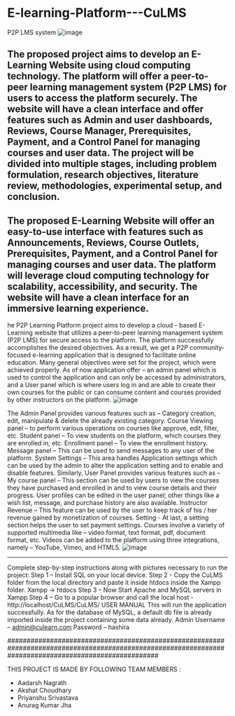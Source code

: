 # E-learning-Platform---CuLMS
P2P LMS system
![image](https://github.com/Coder-aadarsh/E-learning-Platform-CuLMS/assets/92307537/76d60fb0-29c1-43b3-b012-51642b5e162e)

The proposed project aims to develop an E-Learning Website 
using cloud computing technology. The platform will offer a 
peer-to-peer learning management system (P2P LMS) for 
users to access the platform securely. The website will have a 
clean interface and offer features such as Admin and user 
dashboards, Reviews, Course Manager, Prerequisites, 
Payment, and a Control Panel for managing courses and user 
data. The project will be divided into multiple stages, including 
problem formulation, research objectives, literature review, 
methodologies, experimental setup, and conclusion.
---------------------------------------------------------------------------------------------
The proposed E-Learning Website will offer an easy-to-use 
interface with features such as Announcements, Reviews, 
Course Outlets, Prerequisites, Payment, and a Control Panel for 
managing courses and user data. The platform will leverage 
cloud computing technology for scalability, accessibility, and 
security. The website will have a clean interface for an 
immersive learning experience.
---------------------------------------------------------------------------------------------

he P2P Learning Platform project aims to develop a cloud - based E-Learning website that utilizes a peer-to-peer learning 
management system (P2P LMS) for secure access to the 
platform. The platform successfully accomplishes the desired 
objectives.
As a result, we get a P2P community-focused e-learning 
application that is designed to facilitate online education. Many 
general objectives were set for the project, which were achieved 
properly. As of now application offer – an admin panel which 
is used to control the application and can only be accessed by 
administrators, and a User panel which is where users log in 
and are able to create their own courses for the public or can 
consume content and courses provided by other instructors on 
the platform.
![image](https://github.com/Coder-aadarsh/E-learning-Platform-CuLMS/assets/92307537/cd21e83d-cb4d-45bd-a15a-4ee1edfa1f26)

The Admin Panel provides various features such as –
Category creation, edit, manipulate & delete the already 
existing category.
Course Viewing panel – to perform various operations on 
courses like approve, edit, filter, etc.
Student panel – To view students on the platform, which 
courses they are enrolled in, etc.
Enrollment panel – To view the enrollment history.
Message panel – This can be used to send messages to any user 
of the platform.
System Settings – This area handles Application settings which 
can be used by the admin to alter the application setting and to 
enable and disable features. 
Similarly, User Panel provides various features such as –
My course panel – This section can be used by users to view 
the courses they have purchased and enrolled in and to view 
course details and their progress.
User profiles can be edited in the user panel; other things like a 
wish list, message, and purchase history are also available.
Instructor Revenue – This feature can be used by the user to 
keep track of his / her revenue gained by monetization of 
courses.
Setting - At last, a setting section helps the user to set payment 
settings.
Courses involve a variety of supported multimedia like – video 
format, text format, pdf, document format, etc.
Videos can be added to the platform using three integrations, 
namely – YouTube, Vimeo, and HTML5.
![image](https://github.com/Coder-aadarsh/E-learning-Platform-CuLMS/assets/92307537/b72afca2-565b-4708-9088-463772f14641)

---------------------------------------------------------------------------------------
Complete step-by-step instructions along with pictures necessary to run the project: 
Step 1 – Install SQL on your local device.
Step 2 - Copy the CuLMS folder from the local directory and paste it inside htdocs inside the 
Xampp folder.
Xampp → htdocs
Step 3 – Now Start Apache and MySQL servers in Xampp
Step 4 – Go to a popular browser and call the local host -
http://localhost/CuLMS/CuLMS/
USER MANUAL
This will run the application successfully.
As for the database of MySQL, a default db file is already imported inside the project containing 
some data already.
Admin Username – admin@culearn.com
Password – hashira

#######################################################################################################################################################

THIS PROJECT IS MADE BY FOLLOWING TEAM MEMBERS :
- Aadarsh Nagrath
- Akshat Choudhary
- Priyanshu Srivastava
- Anurag Kumar Jha
